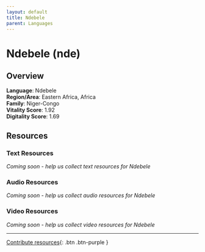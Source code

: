 ```yaml
---
layout: default
title: Ndebele
parent: Languages
---
```


# Ndebele (nde)

## Overview

**Language**: Ndebele  
**Region/Area**: Eastern Africa, Africa  
**Family**: Niger-Congo  
**Vitality Score**: 1.92  
**Digitality Score**: 1.69  

## Resources

### Text Resources
*Coming soon - help us collect text resources for Ndebele*

### Audio Resources
*Coming soon - help us collect audio resources for Ndebele*

### Video Resources
*Coming soon - help us collect video resources for Ndebele*

---

[Contribute resources](https://fairtrain.github.io/){: .btn .btn-purple }
